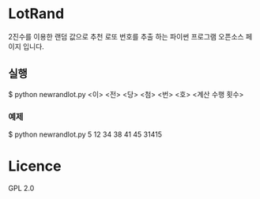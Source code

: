 # LotRand

2진수를 이용한 랜덤 값으로 추천 로또 번호를 추출 하는 파이썬 프로그램 오픈소스 페이지 입니다.

## 실행

$ python newrandlot.py <이> <전> <당> <첨> <번> <호> <계산 수행 횟수>

### 예제

$ python newrandlot.py 5 12 34 38 41 45 31415

# Licence
  GPL 2.0
